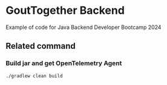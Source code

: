 # GoutTogether Backend

Example of code for Java Backend Developer Bootcamp 2024

## Related command

### Build jar and get OpenTelemetry Agent
```shell
./gradlew clean build
```